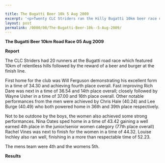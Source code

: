 ```yaml
---

title: The Bugatti Beer 10k 5 Aug 2009
excerpt: '<p>Twenty CLC Striders ran the Hilly Bugatti 10km beer race on Wed eve. Super Will Ferguson managed to miss the start of the race, although he did make up for time and came home in 4th. Dare and Wayne were close on his heels and gps was the first Vet Strider home. Nina led the women home, very closely followed by the ever improving DJ Vines. Louise Inchley was next followed by Sylvia and Louise Newman who both broke the 55min barrier. Fantastic results, well done everyone Brendan Ward, Club Chairman The Bugatti 10km 05 Aug 2009 Photos Report Results</p>'
layout: post
permalink: /0000/00/The-Bugatti-Beer-10k--5-Aug-2009/
---
```

**The Bugatti Beer 10km Road Race 05 Aug 2009**

**<a name="Report">Report</a>**</p> 

The CLC Striders had 20 runners at the Bugatti road race which featured 10km of relentless hills followed by the reward of a beer and burger at the finish line. 

First home for the club was Will Ferguson demonstrating his excellent form in a time of 34.30 and achieving fourth place overall. Fast improving Rich Dare was next in a time of 36.54 and 14th place overall; closely followed by Wayne Usher in a time of 37.00 and 16th place overall. Other notable performances from the men were achieved by Chris Hale (40.24) and Lee Burge (40.49) who both powered home in 36th and 39th place respectively. 

Not to be outdone by the boys, the women also achieved some strong performances. Nina Oates sped home in a time of 43.42 gaining a well earned 4th place in the junior/senior women category (77th place overall) Rachel Vines was next to finish for the women in a time of 44.32. Louise Inchley also ran well, finishing in a more than respectable time of 52.23. 

The mens team were 4th and the womens 5th. 

**<a name="Theresults"></a><a name="The" results=""></a>Results**

<map name="100109w.jpg">
  <area shape="RECT" coords="677,27,696,48" alt="Race Winner" />
  
  <area shape="RECT" coords="379,28,393,45" alt="Sarah Greef" />
  
  <area shape="RECT" coords="354,28,368,46" alt="Rachel Vines" />
  
  <area shape="RECT" coords="303,28,318,46" alt="Anna Maughan" />
  
  <area shape="RECT" coords="206,28,220,46" alt="Dawn Addinall" />
  
  <area shape="RECT" coords="86,28,103,46" alt="Alex Evans" />
</map>

<map name="100109m.jpg">
  <area shape="RECT" coords="63,31,76,45" alt="Clive Scott" />
  
  <area shape="RECT" coords="112,32,121,44" alt="Paul Davies" />
  
  <area shape="RECT" coords="118,32,129,43" alt="Paul Stonuary" />
  
  <area shape="RECT" coords="223,29,236,47" alt="James Gibbs" />
  
  <area shape="RECT" coords="255,29,264,42" alt="David Smeath" />
  
  <area shape="RECT" coords="263,28,272,43" alt="Chris Hale" />
  
  <area shape="RECT" coords="275,31,288,45" alt="Rob Shute" />
  
  <area shape="RECT" coords="308,31,321,45" alt="Billy Bradshaw" />
  
  <area shape="RECT" coords="582,29,594,46" alt="Will Ferguson" />
  
  <area shape="RECT" coords="680,30,694,45" alt="Race Winner" />
</map>